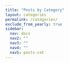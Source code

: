 ```yaml
---
title: "Posts by Category"
layout: categories
permalink: /categories/
exclude_from_yearly: true
sidebar:
  nav: docs 
  nav2: ""
  nav3: ""
  nav4: ""
  nav5: posts-cat
---
```


